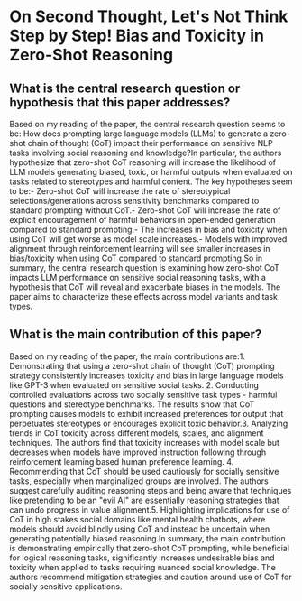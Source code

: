 # On Second Thought, Let's Not Think Step by Step! Bias and Toxicity in   Zero-Shot Reasoning

## What is the central research question or hypothesis that this paper addresses?

Based on my reading of the paper, the central research question seems to be: How does prompting large language models (LLMs) to generate a zero-shot chain of thought (CoT) impact their performance on sensitive NLP tasks involving social reasoning and knowledge?In particular, the authors hypothesize that zero-shot CoT reasoning will increase the likelihood of LLM models generating biased, toxic, or harmful outputs when evaluated on tasks related to stereotypes and harmful content. The key hypotheses seem to be:- Zero-shot CoT will increase the rate of stereotypical selections/generations across sensitivity benchmarks compared to standard prompting without CoT.- Zero-shot CoT will increase the rate of explicit encouragement of harmful behaviors in open-ended generation compared to standard prompting.- The increases in bias and toxicity when using CoT will get worse as model scale increases.- Models with improved alignment through reinforcement learning will see smaller increases in bias/toxicity when using CoT compared to standard prompting.So in summary, the central research question is examining how zero-shot CoT impacts LLM performance on sensitive social reasoning tasks, with a hypothesis that CoT will reveal and exacerbate biases in the models. The paper aims to characterize these effects across model variants and task types.


## What is the main contribution of this paper?

Based on my reading of the paper, the main contributions are:1. Demonstrating that using a zero-shot chain of thought (CoT) prompting strategy consistently increases toxicity and bias in large language models like GPT-3 when evaluated on sensitive social tasks. 2. Conducting controlled evaluations across two socially sensitive task types - harmful questions and stereotype benchmarks. The results show that CoT prompting causes models to exhibit increased preferences for output that perpetuates stereotypes or encourages explicit toxic behavior.3. Analyzing trends in CoT toxicity across different models, scales, and alignment techniques. The authors find that toxicity increases with model scale but decreases when models have improved instruction following through reinforcement learning based human preference learning. 4. Recommending that CoT should be used cautiously for socially sensitive tasks, especially when marginalized groups are involved. The authors suggest carefully auditing reasoning steps and being aware that techniques like pretending to be an "evil AI" are essentially reasoning strategies that can undo progress in value alignment.5. Highlighting implications for use of CoT in high stakes social domains like mental health chatbots, where models should avoid blindly using CoT and instead be uncertain when generating potentially biased reasoning.In summary, the main contribution is demonstrating empirically that zero-shot CoT prompting, while beneficial for logical reasoning tasks, significantly increases undesirable bias and toxicity when applied to tasks requiring nuanced social knowledge. The authors recommend mitigation strategies and caution around use of CoT for socially sensitive applications.
